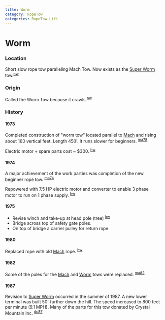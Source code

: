 ```yaml
---
title: Worm
category: RopeTow
categories: RopeTow Lift
---
```

# Worm
### Location

Short slow rope tow paralleling Mach Tow. Now exists as the [Super Worm](Super-Worm) tow.<sup>[nw][]</sup>

### Origin

Called the Worm Tow because it crawls.<sup>[nw][]</sup>

### History

#### 1973

Completed construction of "worm tow" located parallel to [Mach](Mach) and rising about 160 vertical feet. Length 450'. It runs slower for beginners. <sup>[ma78][]</sup>

Electric motor + spare parts cost ~ $300. <sup>[hw][]</sup>

#### 1974

A major achievement of the work parties was completion of the new beginner rope tow. <sup>[ma74][ma74]</sup>

Repowered with 7.5 HP electric motor and converter to enable 3 phase motor to run on 1 phase supply. <sup>[hw][]</sup>

#### 1975

- Revise winch and take-up at head pole (tree) <sup>[hw][]</sup>
- Bridge across top of safety gate poles.
- On top of bridge a carrier pulley for return rope

#### 1980

Replaced rope with old [Mach](Mach) rope. <sup>[hw][]</sup>

#### 1982

Some of the poles for the [Mach](Mach) and [Worm](Worm) tows were replaced. <sup>[ma82][]</sup>

#### 1987

Revision to [Super Worm](Super-Worm) occurred in the summer of 1987. A new lower terminal was built 50' further down the hill. The speed increased to 800 feet per minute (9.1 MPH). Many of the parts for this tow donated by Crystal Mountain Inc. <sup>[dc87][]</sup>

[dc87]: Dave-Claar#1987
[hw]: History-Walt "Meany History, by Walt Little"
[ma74]: Mountaineer-Annual#1974
[ma78]: Mountaineer-Annual#1978
[ma82]: Mountaineer-Annual#1982
[nw]: Names-Walt "Meany Names by Walter Little, 1984"
